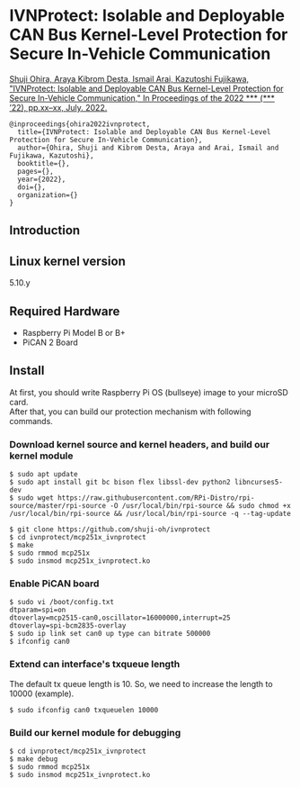 # IVNProtect: Isolable and Deployable CAN Bus Kernel-Level Protection for Secure In-Vehicle Communication

[Shuji Ohira, Araya Kibrom Desta, Ismail Arai, Kazutoshi Fujikawa, "IVNProtect: Isolable and Deployable CAN Bus Kernel-Level Protection for Secure In-Vehicle Communication," In Proceedings of the 2022 *** (*** ’22), pp.xx–xx, July. 2022.]()

```
@inproceedings{ohira2022ivnprotect,
  title={IVNProtect: Isolable and Deployable CAN Bus Kernel-Level Protection for Secure In-Vehicle Communication},
  author={Ohira, Shuji and Kibrom Desta, Araya and Arai, Ismail and Fujikawa, Kazutoshi},
  booktitle={},
  pages={},
  year={2022},
  doi={},
  organization={}
}
```

## Introduction  

## Linux kernel version  

5.10.y  

## Required Hardware  

* Raspberry Pi Model B or B+  
* PiCAN 2 Board  

## Install  
At first, you should write Raspberry Pi OS (bullseye) image to your microSD card.  
After that, you can build our protection mechanism with following commands.

### Download kernel source and kernel headers, and build our kernel module
```
$ sudo apt update  
$ sudo apt install git bc bison flex libssl-dev python2 libncurses5-dev  
$ sudo wget https://raw.githubusercontent.com/RPi-Distro/rpi-source/master/rpi-source -O /usr/local/bin/rpi-source && sudo chmod +x /usr/local/bin/rpi-source && /usr/local/bin/rpi-source -q --tag-update  
  
$ git clone https://github.com/shuji-oh/ivnprotect  
$ cd ivnprotect/mcp251x_ivnprotect  
$ make  
$ sudo rmmod mcp251x  
$ sudo insmod mcp251x_ivnprotect.ko  
```

### Enable PiCAN board
```
$ sudo vi /boot/config.txt  
dtparam=spi=on  
dtoverlay=mcp2515-can0,oscillator=16000000,interrupt=25  
dtoverlay=spi-bcm2835-overlay  
$ sudo ip link set can0 up type can bitrate 500000  
$ ifconfig can0  
```

### Extend can interface's txqueue length
The default tx queue length is 10. So, we need to increase the length to 10000 (example).  
```
$ sudo ifconfig can0 txqueuelen 10000  
```

### Build our kernel module for debugging
```
$ cd ivnprotect/mcp251x_ivnprotect  
$ make debug  
$ sudo rmmod mcp251x  
$ sudo insmod mcp251x_ivnprotect.ko  
```


